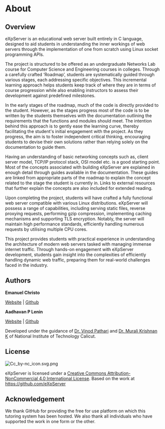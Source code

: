 # About

## Overview

eXpServer is an educational web server built entirely in C language, designed to aid students in understanding the inner workings of web servers through the implementation of one from scratch using Linux socket programming APIs.

The project is structured to be offered as an undergraduate Networks Lab course for Computer Science and Engineering courses in colleges. Through a carefully crafted ‘Roadmap’, students are systematically guided through various stages, each addressing specific objectives. This incremental learning approach helps students keep track of where they are in terms of course progression while also enabling instructors to assess their development against predefined milestones.

In the early stages of the roadmap, much of the code is directly provided to the student. However, as the stages progress most of the code is to be written by the students themselves with the documentation outlining the requirements that the functions and modules should meet. The intention behind this approach is to gently ease the learning curve, thereby facilitating the student's initial engagement with the project. As they progress, the aim is to foster independent critical thinking, encouraging students to devise their own solutions rather than relying solely on the documentation to guide them.

Having an understanding of basic networking concepts such as, client server model, TCP/IP protocol stack, OSI model etc. is a good starting point. Most of the concepts associated with building eXpServer are explained in enough detail through guides available in the documentation. These guides are linked from appropriate parts of the roadmap to explain the concept related to the stage the student is currently in. Links to external resources that further explain the concepts are also included for extended reading.

Upon completing the project, students will have crafted a fully functional web server compatible with various Linux distributions. eXpServer will possess a range of capabilities, including serving static files, reverse proxying requests, performing gzip compression, implementing caching mechanisms and supporting TLS encryption. Notably, the server will maintain high performance standards, efficiently handling numerous requests by utilising multiple CPU cores.

This project provides students with practical experience in understanding the architecture of modern web servers tasked with managing immense internet traffic. Through hands-on engagement with eXpServer development, students gain insight into the complexities of efficiently handling dynamic web traffic, preparing them for real-world challenges faced in the industry.

## Authors

**Emanuel Christo**

[Website](https://ecris.in/) | [Github](https://github.com/emanuelchristo)

**Aadhavan P Lenin**

[Website](https://www.aadhii.in/) | [Github](https://github.com/aadhavanpl)

Developed under the guidance of [Dr. Vinod Pathari](https://nitc.ac.in/department/computer-science-amp-engineering/faculty-and-staff/faculty/f6ebabe0-ef35-4efd-964a-59325844b7c5) and [Dr. Murali Krishnan K](https://nitc.ac.in/department/computer-science-amp-engineering/faculty-and-staff/faculty/bdb94a31-f29a-4fb0-b4d5-7db9be64edef) of National Institute of Technology Calicut.

## License

![Cc_by-nc_icon.svg.png](https://prod-files-secure.s3.us-west-2.amazonaws.com/e0adc33d-7fb8-42c1-b545-d1f4639cd8b0/a3b125d5-d35c-4fc1-bc95-181e5cd18ec9/Cc_by-nc_icon.svg.png)

eXpServer is licensed under a [Creative Commons Attribution-NonCommercial 4.0 International License](https://creativecommons.org/licenses/by-nc/4.0/). Based on the work at https://github.com/eXpServer

## Acknowledgement

We thank GitHub for providing the free for use platform on which this tutoring system has been hosted. We also thank all individuals who have supported the work in one form or the other.
